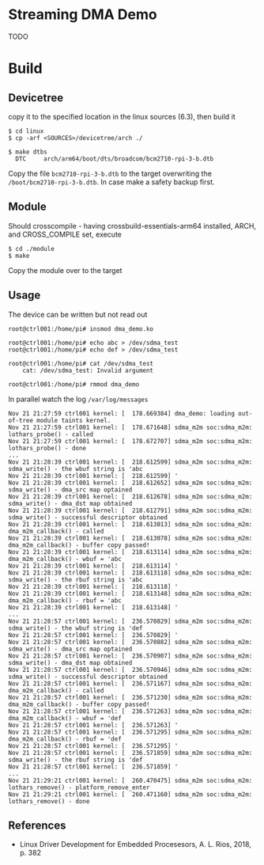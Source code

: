 # Streaming DMA Demo

TODO       

# Build

## Devicetree

copy it to the specified location in the linux sources (6.3), then build it  
```
$ cd linux
$ cp -arf <SOURCES>/devicetree/arch ./

$ make dtbs
  DTC     arch/arm64/boot/dts/broadcom/bcm2710-rpi-3-b.dtb
```
Copy the file `bcm2710-rpi-3-b.dtb` to the target overwriting the `/boot/bcm2710-rpi-3-b.dtb`. In case make a safety backup first.  

## Module

Should crosscompile - having crossbuild-essentials-arm64 installed, ARCH, and CROSS_COMPILE set, execute  
```
$ cd ./module
$ make
```
Copy the module over to the target  

## Usage

The device can be written but not read out  
```
root@ctrl001:/home/pi# insmod dma_demo.ko

root@ctrl001:/home/pi# echo abc > /dev/sdma_test
root@ctrl001:/home/pi# echo def > /dev/sdma_test

root@ctrl001:/home/pi# cat /dev/sdma_test
    cat: /dev/sdma_test: Invalid argument

root@ctrl001:/home/pi# rmmod dma_demo
```

In parallel watch the log `/var/log/messages`   
```
Nov 21 21:27:59 ctrl001 kernel: [  178.669384] dma_demo: loading out-of-tree module taints kernel.
Nov 21 21:27:59 ctrl001 kernel: [  178.671648] sdma_m2m soc:sdma_m2m: lothars_probe() - called
Nov 21 21:27:59 ctrl001 kernel: [  178.672707] sdma_m2m soc:sdma_m2m: lothars_probe() - done
...
Nov 21 21:28:39 ctrl001 kernel: [  218.612599] sdma_m2m soc:sdma_m2m: sdma_write() - the wbuf string is 'abc
Nov 21 21:28:39 ctrl001 kernel: [  218.612599] '
Nov 21 21:28:39 ctrl001 kernel: [  218.612652] sdma_m2m soc:sdma_m2m: sdma_write() - dma_src map optained
Nov 21 21:28:39 ctrl001 kernel: [  218.612678] sdma_m2m soc:sdma_m2m: sdma_write() - dma_dst map obtained
Nov 21 21:28:39 ctrl001 kernel: [  218.612791] sdma_m2m soc:sdma_m2m: sdma_write() - successful descriptor obtained
Nov 21 21:28:39 ctrl001 kernel: [  218.613013] sdma_m2m soc:sdma_m2m: dma_m2m_callback() - called
Nov 21 21:28:39 ctrl001 kernel: [  218.613078] sdma_m2m soc:sdma_m2m: dma_m2m_callback() - buffer copy passed!
Nov 21 21:28:39 ctrl001 kernel: [  218.613114] sdma_m2m soc:sdma_m2m: dma_m2m_callback() - wbuf = 'abc
Nov 21 21:28:39 ctrl001 kernel: [  218.613114] '
Nov 21 21:28:39 ctrl001 kernel: [  218.613118] sdma_m2m soc:sdma_m2m: sdma_write() - the rbuf string is 'abc
Nov 21 21:28:39 ctrl001 kernel: [  218.613118] '
Nov 21 21:28:39 ctrl001 kernel: [  218.613148] sdma_m2m soc:sdma_m2m: dma_m2m_callback() - rbuf = 'abc
Nov 21 21:28:39 ctrl001 kernel: [  218.613148] '
...
Nov 21 21:28:57 ctrl001 kernel: [  236.570829] sdma_m2m soc:sdma_m2m: sdma_write() - the wbuf string is 'def
Nov 21 21:28:57 ctrl001 kernel: [  236.570829] '
Nov 21 21:28:57 ctrl001 kernel: [  236.570882] sdma_m2m soc:sdma_m2m: sdma_write() - dma_src map optained
Nov 21 21:28:57 ctrl001 kernel: [  236.570907] sdma_m2m soc:sdma_m2m: sdma_write() - dma_dst map obtained
Nov 21 21:28:57 ctrl001 kernel: [  236.570946] sdma_m2m soc:sdma_m2m: sdma_write() - successful descriptor obtained
Nov 21 21:28:57 ctrl001 kernel: [  236.571167] sdma_m2m soc:sdma_m2m: dma_m2m_callback() - called
Nov 21 21:28:57 ctrl001 kernel: [  236.571230] sdma_m2m soc:sdma_m2m: dma_m2m_callback() - buffer copy passed!
Nov 21 21:28:57 ctrl001 kernel: [  236.571263] sdma_m2m soc:sdma_m2m: dma_m2m_callback() - wbuf = 'def
Nov 21 21:28:57 ctrl001 kernel: [  236.571263] '
Nov 21 21:28:57 ctrl001 kernel: [  236.571295] sdma_m2m soc:sdma_m2m: dma_m2m_callback() - rbuf = 'def
Nov 21 21:28:57 ctrl001 kernel: [  236.571295] '
Nov 21 21:28:57 ctrl001 kernel: [  236.571859] sdma_m2m soc:sdma_m2m: sdma_write() - the rbuf string is 'def
Nov 21 21:28:57 ctrl001 kernel: [  236.571859] '
...
Nov 21 21:29:21 ctrl001 kernel: [  260.470475] sdma_m2m soc:sdma_m2m: lothars_remove() - platform_remove_enter
Nov 21 21:29:21 ctrl001 kernel: [  260.471160] sdma_m2m soc:sdma_m2m: lothars_remove() - done
```

## References
* Linux Driver Development for Embedded Procesesors, A. L. Rios, 2018, p. 382  
